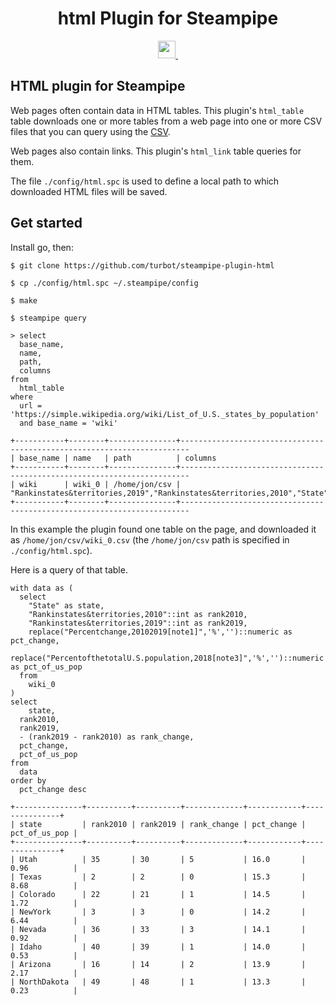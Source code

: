 <p align="center">
  <h1 align="center">html Plugin for Steampipe</h1>
</p>

<p align="center">
  <a aria-label="Steampipe logo" href="https://steampipe.io">
    <img src="https://steampipe.io/images/steampipe_logo_wordmark_padding.svg" height="28">
  </a>
  <a aria-label="License" href="LICENSE">
    <img alt="" src="https://img.shields.io/static/v1?label=license&message=Apache-2.0&style=for-the-badge&labelColor=777777&color=F3F1F0">
  </a>
</p>

## HTML plugin for Steampipe

Web pages often contain data in HTML tables. This plugin's `html_table` table downloads one or more tables from a web page into one or more CSV files that you can query using the [CSV](https://hub.steampipe.io/plugins/turbot/steampipe-plugin-csv).

Web pages also contain links. This plugin's `html_link` table queries for them.

The file `./config/html.spc` is used to define a local path to which downloaded HTML files will be saved.

## Get started

Install go, then:

```
$ git clone https://github.com/turbot/steampipe-plugin-html

$ cp ./config/html.spc ~/.steampipe/config

$ make

$ steampipe query

> select
  base_name,
  name,
  path,
  columns
from
  html_table
where
  url = 'https://simple.wikipedia.org/wiki/List_of_U.S._states_by_population'
  and base_name = 'wiki'
```

```
+-----------+--------+---------------+------------------------------------------------------------------------
| base_name | name   | path          | columns
+-----------+--------+---------------+------------------------------------------------------------------------
| wiki      | wiki_0 | /home/jon/csv | "Rankinstates&territories,2019","Rankinstates&territories,2010","State"
+-----------+--------+---------------+------------------------------------------------------------------------
```

In this example the plugin found one table on the page, and downloaded it as `/home/jon/csv/wiki_0.csv` (the `/home/jon/csv` path is specified in `./config/html.spc`).

Here is a query of that table.

```
with data as (
  select
    "State" as state,
    "Rankinstates&territories,2010"::int as rank2010,
    "Rankinstates&territories,2019"::int as rank2019,
    replace("Percentchange,20102019[note1]",'%','')::numeric as pct_change,
    replace("PercentofthetotalU.S.population,2018[note3]",'%','')::numeric as pct_of_us_pop
  from
    wiki_0
)
select
	state,
  rank2010,
  rank2019,
  - (rank2019 - rank2010) as rank_change,
  pct_change,
  pct_of_us_pop
from
  data
order by
  pct_change desc
```

```
+---------------+----------+----------+-------------+------------+---------------+
| state         | rank2010 | rank2019 | rank_change | pct_change | pct_of_us_pop |
+---------------+----------+----------+-------------+------------+---------------+
| Utah          | 35       | 30       | 5           | 16.0       | 0.96          |
| Texas         | 2        | 2        | 0           | 15.3       | 8.68          |
| Colorado      | 22       | 21       | 1           | 14.5       | 1.72          |
| NewYork       | 3        | 3        | 0           | 14.2       | 6.44          |
| Nevada        | 36       | 33       | 3           | 14.1       | 0.92          |
| Idaho         | 40       | 39       | 1           | 14.0       | 0.53          |
| Arizona       | 16       | 14       | 2           | 13.9       | 2.17          |
| NorthDakota   | 49       | 48       | 1           | 13.3       | 0.23          |
```


